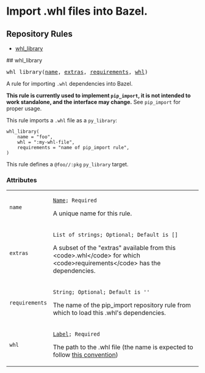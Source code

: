 
<!---
Documentation generated by Skydoc
-->
<h1>Import .whl files into Bazel.</h1>


<nav class="toc">
  <h2>Repository Rules</h2>
  <ul>
    <li><a href="#whl_library">whl_library</a></li>
  </ul>
</nav>
<a name="whl_library"></a>
## whl_library

<pre>
whl_library(<a href="#whl_library.name">name</a>, <a href="#whl_library.extras">extras</a>, <a href="#whl_library.requirements">requirements</a>, <a href="#whl_library.whl">whl</a>)
</pre>

A rule for importing <code>.whl</code> dependencies into Bazel.

<b>This rule is currently used to implement <code>pip_import</code>,
it is not intended to work standalone, and the interface may change.</b>
See <code>pip_import</code> for proper usage.

This rule imports a <code>.whl</code> file as a <code>py_library</code>:
<pre><code>whl_library(
    name = "foo",
    whl = ":my-whl-file",
    requirements = "name of pip_import rule",
)
</code></pre>

This rule defines a <code>@foo//:pkg</code> <code>py_library</code> target.


<a name="whl_library_args"></a>
### Attributes


<table class="params-table">
  <colgroup>
    <col class="col-param" />
    <col class="col-description" />
  </colgroup>
  <tbody>
    <tr id="whl_library.name">
      <td><code>name</code></td>
      <td>
        <p><code><a href="https://bazel.build/docs/build-ref.html#name">Name</a>; Required</code></p>
        <p>A unique name for this rule.</p>
      </td>
    </tr>
    <tr id="whl_library.extras">
      <td><code>extras</code></td>
      <td>
        <p><code>List of strings; Optional; Default is []</code></p>
        <p>A subset of the "extras" available from this &lt;code&gt;.whl&lt;/code&gt; for which
&lt;code&gt;requirements&lt;/code&gt; has the dependencies.</p>
      </td>
    </tr>
    <tr id="whl_library.requirements">
      <td><code>requirements</code></td>
      <td>
        <p><code>String; Optional; Default is ''</code></p>
        <p>The name of the pip_import repository rule from which to
load this .whl's dependencies.</p>
      </td>
    </tr>
    <tr id="whl_library.whl">
      <td><code>whl</code></td>
      <td>
        <p><code><a href="https://bazel.build/docs/build-ref.html#labels">Label</a>; Required</code></p>
        <p>The path to the .whl file (the name is expected to follow <a href="https://www.python.org/dev/peps/pep-0427/#file-name-convention">this
convention</a>)</p>
      </td>
    </tr>
  </tbody>
</table>
